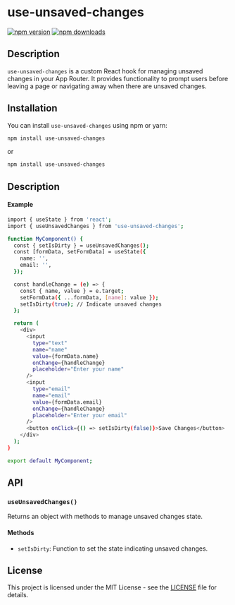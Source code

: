 # use-unsaved-changes

[![npm version](https://img.shields.io/npm/v/use-unsaved-changes.svg?style=flat-square)](https://www.npmjs.com/package/use-unsaved-changes)
[![npm downloads](https://img.shields.io/npm/dm/use-unsaved-changes.svg?style=flat-square)](https://www.npmjs.com/package/use-unsaved-changes)

## Description

`use-unsaved-changes` is a custom React hook for managing unsaved changes in your App Router. It provides functionality to prompt users before leaving a page or navigating away when there are unsaved changes.

## Installation

You can install `use-unsaved-changes` using npm or yarn:

```bash
npm install use-unsaved-changes
```
or 

```bash
npm install use-unsaved-changes
```

## Description

#### Example
```bash
import { useState } from 'react';
import { useUnsavedChanges } from 'use-unsaved-changes';

function MyComponent() {
  const { setIsDirty } = useUnsavedChanges();
  const [formData, setFormData] = useState({
    name: '',
    email: '',
  });

  const handleChange = (e) => {
    const { name, value } = e.target;
    setFormData({ ...formData, [name]: value });
    setIsDirty(true); // Indicate unsaved changes
  };

  return (
    <div>
      <input
        type="text"
        name="name"
        value={formData.name}
        onChange={handleChange}
        placeholder="Enter your name"
      />
      <input
        type="email"
        name="email"
        value={formData.email}
        onChange={handleChange}
        placeholder="Enter your email"
      />
      <button onClick={() => setIsDirty(false)}>Save Changes</button>
    </div>
  );
}

export default MyComponent;

```

## API

### `useUnsavedChanges()`

Returns an object with methods to manage unsaved changes state.

#### Methods

- `setIsDirty`: Function to set the state indicating unsaved changes.

## License

This project is licensed under the MIT License - see the [LICENSE](LICENSE) file for details.


